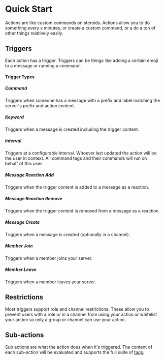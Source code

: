 # Quick Start

Actions are like custom commands on steroids. Actions allow you to do something every x minutes, or create a custom command, or a do a ton of other things relatively easily.

## Triggers

Each action has a trigger. Triggers can be things like adding a certain emoji to a message or running a command.

#### Trigger Types

##### Command

Triggers when someone has a message with a prefix and label matching the server's prefix and action content.

##### Keyword

Triggers when a message is created including the trigger content.

##### Interval

Triggers at a configurable interval. Whoever last updated the action will be the user in context. All command tags and their commands will run on behalf of this user.

##### Message Reaction Add

Triggers when the trigger content is added to a message as a reaction.

##### Message Reaction Remove

Triggers when the trigger content is removed from a message as a reaction.

##### Message Create

Triggers when a message is created (optionally in a channel).

##### Member Join

Triggers when a member joins your server.

##### Member Leave

Triggers when a member leaves your server.

## Restrictions

Most triggers support role and channel restrictions. These allow you to prevent users with a role or in a channel from using your action or whitelist your action so only a group or channel can use your action.

## Sub-actions

Sub actions are what the action does when it's triggered. The content of each sub-action will be evaluated and supports the full suite of [tags](/Tags).
